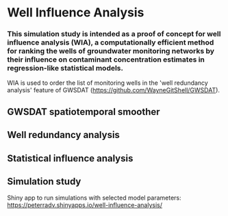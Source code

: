 # Well Influence Analysis

### This simulation study is intended as a proof of concept for well influence analysis (WIA), a computationally efficient method for ranking the wells of groundwater monitoring networks by their influence on contaminant concentration estimates in regression-like statistical models.

WIA is used to order the list of monitoring wells in the 'well redundancy analysis' feature of GWSDAT (https://github.com/WayneGitShell/GWSDAT).

## GWSDAT spatiotemporal smoother

## Well redundancy analysis

## Statistical influence analysis

## Simulation study


Shiny app to run simulations with selected model parameters: https://peterradv.shinyapps.io/well-influence-analysis/


